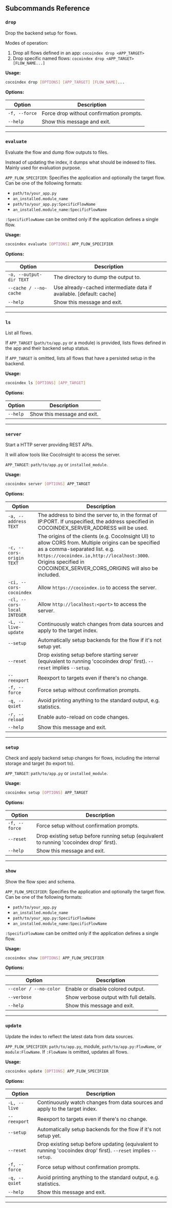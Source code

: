 <!-- markdownlint-disable MD041 -->

## Subcommands Reference

### `drop`

Drop the backend setup for flows.

Modes of operation:
1. Drop all flows defined in an app: `cocoindex drop <APP_TARGET>`
2. Drop specific named flows: `cocoindex drop <APP_TARGET> [FLOW_NAME...]`


**Usage:**

```bash
cocoindex drop [OPTIONS] [APP_TARGET] [FLOW_NAME]...
```

**Options:**

| Option | Description |
|--------|-------------|
| `-f, --force` | Force drop without confirmation prompts. |
| `--help` | Show this message and exit. |

---

### `evaluate`

Evaluate the flow and dump flow outputs to files.

Instead of updating the index, it dumps what should be indexed to files.
Mainly used for evaluation purpose.

`APP_FLOW_SPECIFIER`: Specifies the application and optionally the target flow. Can be one of the following formats:
- `path/to/your_app.py`
- `an_installed.module_name`
- `path/to/your_app.py:SpecificFlowName`
- `an_installed.module_name:SpecificFlowName`

`:SpecificFlowName` can be omitted only if the application defines a single
flow.


**Usage:**

```bash
cocoindex evaluate [OPTIONS] APP_FLOW_SPECIFIER
```

**Options:**

| Option | Description |
|--------|-------------|
| `-o, --output-dir TEXT` | The directory to dump the output to. |
| `--cache / --no-cache` | Use already-cached intermediate data if available. [default: cache] |
| `--help` | Show this message and exit. |

---

### `ls`

List all flows.

If `APP_TARGET` (`path/to/app.py` or a module) is provided, lists flows
defined in the app and their backend setup status.

If `APP_TARGET` is omitted, lists all flows that have a persisted setup in
the backend.


**Usage:**

```bash
cocoindex ls [OPTIONS] [APP_TARGET]
```

**Options:**

| Option | Description |
|--------|-------------|
| `--help` | Show this message and exit. |

---

### `server`

Start a HTTP server providing REST APIs.

It will allow tools like CocoInsight to access the server.

`APP_TARGET`: `path/to/app.py` or `installed_module`.


**Usage:**

```bash
cocoindex server [OPTIONS] APP_TARGET
```

**Options:**

| Option | Description |
|--------|-------------|
| `-a, --address TEXT` | The address to bind the server to, in the format of IP:PORT. If unspecified, the address specified in COCOINDEX_SERVER_ADDRESS will be used. |
| `-c, --cors-origin TEXT` | The origins of the clients (e.g. CocoInsight UI) to allow CORS from. Multiple origins can be specified as a comma-separated list. e.g. `https://cocoindex.io,http://localhost:3000`. Origins specified in COCOINDEX_SERVER_CORS_ORIGINS will also be included. |
| `-ci, --cors-cocoindex` | Allow `https://cocoindex.io` to access the server. |
| `-cl, --cors-local INTEGER` | Allow `http://localhost:<port>` to access the server. |
| `-L, --live-update` | Continuously watch changes from data sources and apply to the target index. |
| `--setup` | Automatically setup backends for the flow if it's not setup yet. |
| `--reset` | Drop existing setup before starting server (equivalent to running 'cocoindex drop' first). `--reset` implies `--setup`. |
| `--reexport` | Reexport to targets even if there's no change. |
| `-f, --force` | Force setup without confirmation prompts. |
| `-q, --quiet` | Avoid printing anything to the standard output, e.g. statistics. |
| `-r, --reload` | Enable auto-reload on code changes. |
| `--help` | Show this message and exit. |

---

### `setup`

Check and apply backend setup changes for flows, including the internal
storage and target (to export to).

`APP_TARGET`: `path/to/app.py` or `installed_module`.


**Usage:**

```bash
cocoindex setup [OPTIONS] APP_TARGET
```

**Options:**

| Option | Description |
|--------|-------------|
| `-f, --force` | Force setup without confirmation prompts. |
| `--reset` | Drop existing setup before running setup (equivalent to running 'cocoindex drop' first). |
| `--help` | Show this message and exit. |

---

### `show`

Show the flow spec and schema.

`APP_FLOW_SPECIFIER`: Specifies the application and optionally the target
flow. Can be one of the following formats:

- `path/to/your_app.py`
- `an_installed.module_name`
- `path/to/your_app.py:SpecificFlowName`
- `an_installed.module_name:SpecificFlowName`

`:SpecificFlowName` can be omitted only if the application defines a single
flow.


**Usage:**

```bash
cocoindex show [OPTIONS] APP_FLOW_SPECIFIER
```

**Options:**

| Option | Description |
|--------|-------------|
| `--color / --no-color` | Enable or disable colored output. |
| `--verbose` | Show verbose output with full details. |
| `--help` | Show this message and exit. |

---

### `update`

Update the index to reflect the latest data from data sources.

`APP_FLOW_SPECIFIER`: `path/to/app.py`, module, `path/to/app.py:FlowName`,
or `module:FlowName`. If `:FlowName` is omitted, updates all flows.


**Usage:**

```bash
cocoindex update [OPTIONS] APP_FLOW_SPECIFIER
```

**Options:**

| Option | Description |
|--------|-------------|
| `-L, --live` | Continuously watch changes from data sources and apply to the target index. |
| `--reexport` | Reexport to targets even if there's no change. |
| `--setup` | Automatically setup backends for the flow if it's not setup yet. |
| `--reset` | Drop existing setup before updating (equivalent to running 'cocoindex drop' first). `--reset` implies `--setup`. |
| `-f, --force` | Force setup without confirmation prompts. |
| `-q, --quiet` | Avoid printing anything to the standard output, e.g. statistics. |
| `--help` | Show this message and exit. |

---
